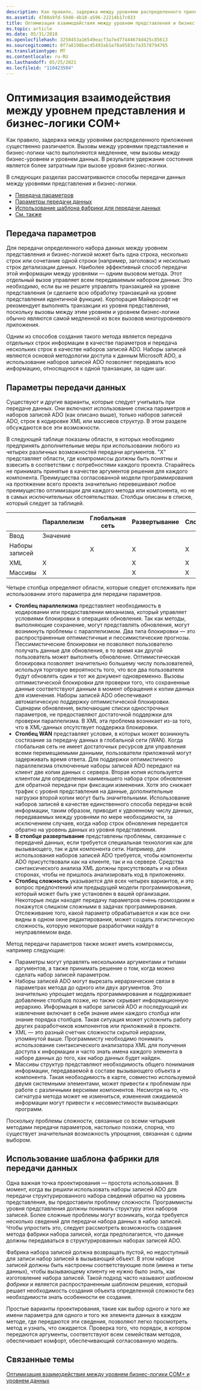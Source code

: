 ```yaml
---
description: Как правило, задержка между уровнями распределенного приложения существенно различается.
ms.assetid: 4780a9fd-5940-4b10-a596-22214b17c033
title: Оптимизация взаимодействия между уровнем представления и бизнес-логики COM+
ms.topic: article
ms.date: 05/31/2018
ms.openlocfilehash: 3258453a16549eacf3a7ed77444674d425c85613
ms.sourcegitcommit: 0f7a8198bacd5493ab1e78a9583c7a3578794765
ms.translationtype: MT
ms.contentlocale: ru-RU
ms.lasthandoff: 05/25/2021
ms.locfileid: "110423504"
---
```

# <a name="optimizing-interactions-between-the-com-business-logic-tier-and-the-presentation-tier"></a>Оптимизация взаимодействия между уровнем представления и бизнес-логики COM+

Как правило, задержка между уровнями распределенного приложения существенно различается. Вызовы между уровнями представления и бизнес-логики часто выполняются медленнее, чем вызовы между бизнес-уровнем и уровнем данных. В результате удержание состояния является более затратным при вызове уровня бизнес-логики.

В следующих разделах рассматриваются способы передачи данных между уровнями представления и бизнес-логики.

-   [Передача параметров](#passing-parameters)
-   [Параметры передачи данных](#data-passing-options)
-   [Использование шаблона фабрики для передачи данных](#using-a-factory-pattern-to-pass-data)
-   [См. также](#related-topics)

## <a name="passing-parameters"></a>Передача параметров

Для передачи определенного набора данных между уровнем представления и бизнес-логикой может быть одна строка, несколько строк или сочетание одной строки (например, заголовок) и несколько строк детализации данных. Наиболее эффективный способ передачи этой информации между уровнями — одним вызовом метода. Этот отдельный вызов управляет всем передаваемым набором данных. Это необходимо, если вы не решите управлять транзакцией на уровне представления (и сделаете всю обработку транзакций на уровне представления идентичной функции). Корпорация Майкрософт не рекомендует выполнять транзакции из уровня представления, поскольку вызовы между этим уровнем и уровнем бизнес-логики обычно являются самой медленной из всех вызовов многоуровневого приложения.

Одним из способов создания такого метода является передача отдельных строк информации в качестве параметров и передача нескольких строк в качестве наборов записей ADO. Наборы записей являются основой методологии доступа к данным Microsoft ADO, а использование наборов записей ADO позволяет передавать всю информацию, относящуюся к одной транзакции, за один шаг.

## <a name="data-passing-options"></a>Параметры передачи данных

Существуют и другие варианты, которые следует учитывать при передаче данных. Они включают использование списка параметров и наборов записей ADO (как описано выше), только наборов записей ADO, строк в кодировке XML или массивов структур. В этом разделе обсуждаются все эти возможности.

В следующей таблице показаны области, в которых необходимо предпринять дополнительные меры при использовании любого из четырех различных возможностей передачи аргументов. "X" представляет области, где компромиссы должны быть понятны и взвесить в соответствии с потребностями каждого проекта. Старайтесь не принимать принятые в качестве аргументов решения для каждого компонента. Преимущества согласованной модели программирования на протяжении всего проекта значительно перевешивают любое преимущество оптимизации для каждого метода или компонента, но не в самых исключительных обстоятельствах. Столбцы описаны в списке, который следует за таблицей.



|     &nbsp;                  | Параллелизм  | Глобальная сеть          | Развертывание   | Сложность   |
|-----------------------|--------------|--------------|--------------|--------------|
| Ввод | Значение |
| Наборы записей<br/> |              | X<br/> | X<br/> | X<br/> |
| XML<br/>        | X<br/> |              | X<br/> | X<br/> |
| Массивы<br/>     | X<br/> |              | X<br/> | X<br/> |



 

Четыре столбца определяют области, которые следует отслеживать при использовании этого параметра для передачи параметров.

-   **Столбец параллелизма** представляет необходимость в кодировании или предоставлении механизма, который управляет условиями блокировки в операциях обновления. Так как методы, выполняющие сохранение, могут представлять обновления, могут возникнуть проблемы с параллелизмом. Два типа блокировки — это распространенные оптимистичные и пессимистические прогнозы. Пессимистические блокировки не позволяют пользователю получать данные для обновления, в то время как другой пользователь может выполнить обновление. Оптимистическая блокировка позволяет значительно большему числу пользователей, используя торговую вероятность того, что все два пользователя будут обновлять один и тот же документ одновременно. Вызовы оптимистической блокировки для проверки того, что сохраненные данные соответствуют данным в момент обращения к копии данных для изменения. Наборы записей ADO обеспечивают автоматическую поддержку оптимистической блокировки. Сценарии обновления, включающие списки однострочных параметров, не предоставляют достаточной поддержки для проверки параллелизма. В XML эта проблема возникает из-за того, что в XML-данных отсутствует поддержка блокировки.
-   **Столбец WAN** представляет условия, в которых может возникнуть состязание за передачу данных в глобальной сети (WAN). Когда глобальная сеть не имеет достаточных ресурсов для управления всеми перемещаемыми данными, пользователи приложений могут задерживать время ответа. Для поддержки оптимистичного параллелизма отключенные наборы записей ADO передают на клиент две копии данных с сервера. Вторая копия используется клиентом для определения наименьшего набора строк обновления для обратной передачи при фиксации изменения. Хотя это снижает трафик с уровня представления на данные, дополнительные нагрузки второй копии могут быть значительными. Использование наборов записей в качестве единственного способа передачи всей информации, таким образом, приводит к удвоенному числу данных, передаваемых между уровнями по мере необходимости, за исключением случаев, когда набор строк обновления передается обратно на уровень данных из уровня представления.
-   **В столбце развертывание** представлены проблемы, связанные с передачей данных, если требуется специальная технология как для вызывающего, так и для компонента сети. Например, для использования наборов записей ADO требуется, чтобы компоненты ADO присутствовали как на клиенте, так и на сервере. Средства синтаксического анализа XML должны присутствовать и на обеих сторонах, чтобы не пришлось анализировать код в приложениях.
-   **Столбец сложность** указывается для всех четырех вариантов, и это вопрос предпочтений или предыдущей модели программирования, который может быть уже установлен в вашей организации. Некоторые люди находят передачу параметров очень громоздким и покажутся слишком сложными в задачах программирования. Отслеживание того, какой параметр обрабатывается и как все они видны в одном окне редактирования, может создать логистическую сложность, которую некоторые разработчики найдут в неуправляемом виде.

Метод передачи параметров также может иметь компромиссы, например следующие:

-   Параметры могут управлять несколькими аргументами и типами аргументов, а также принимать решение о том, когда можно сделать набор записей параметром.
-   Наборы записей ADO могут вырезать иерархические связи в параметрах метода до одного или двух аргументов. Это значительно упрощает модель программирования и поддерживает добавление столбцов позже, но также скрывает информационную иерархию. Информация в наборе записей ADO и последующий их извлечение включает в себя знание имен каждого столбца или знание порядка столбцов. Такая ситуация может усложнить работу других разработчиков компонентов или приложений в проекте.
-   XML — это разный счетчик сложности скрытой иерархии, упомянутой выше. Программисту необходимо понимать использование синтаксического анализатора XML для получения доступа к информации и часто знать имена каждого элемента в наборе данных до того, как набор данных будет найден.
-   Массивы структур представляют необходимость общего понимания информации, передаваемой в составе вызывающего объекта и компонента. Такая необходимость в карте, совместно используемой двумя системными элементами, может привести к проблемам при работе с различными версиями компонентов. Несмотря на то, что сигнатура метода может не измениться, изменения ожидаемой информации могут привести к несовместимости вызывающих программ.

Поскольку проблемы сложности, связанные со всеми четырьмя методами передачи параметров, настолько похожи, спорна, что существует значительная возможность упрощения, связанная с одним выбором.

## <a name="using-a-factory-pattern-to-pass-data"></a>Использование шаблона фабрики для передачи данных

Одна важная точка проектирования — простота использования. В момент, когда вы решили использовать наборы записей ADO для передачи структурированного набора сведений обратно на уровень представления, вы предоставили проблему сложности. Программисты уровня представления должны понимать структуру этих наборов записей. Более сложные проблемы могут возникать, когда требуется несколько сведений для передачи набора данных в набор записей. Чтобы упростить это, следует рассмотреть возможность создания метода фабрики набора записей, когда предполагается, что данные должны передаваться в структурированных наборах записей ADO.

Фабрика набора записей должна возвращать пустой, но недоступный для записи набор записей в вызывающий объект. В этом наборе записей должны быть настроены соответствующие поля (имена и типы данных), чтобы вызывающему клиенту не нужно было знать, как изготовление набора записей. Такой подход часто называют *шаблоном фабрики* и является распространенным шаблоном решения, который решает необходимость создания объекта определенной сложности без необходимости знать особенности ее создания.

Простые варианты проектирования, такие как выбор одного и того же имени параметра для одного и того же элемента данных в каждом методе, где передаются эти сведения, позволяют легко просмотреть метод и узнать, что ожидается. Проверка того, что порядок, в котором передаются аргументы, соответствуют всем семействам методов, обеспечивает комфорт, обеспечивающий согласованную модель.

## <a name="related-topics"></a>Связанные темы

<dl> <dt>

[Оптимизация взаимодействия между уровнем бизнес-логики COM+ и уровнем данных](optimizing-interactions-between-the-com--business-logic-tier-and-the-data-tier.md)
</dt> </dl>

 

 




